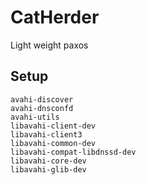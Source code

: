 # CatHerder
Light weight paxos 
## Setup 
    avahi-discover
    avahi-dnsconfd
    avahi-utils
    libavahi-client-dev
    libavahi-client3
    libavahi-common-dev
    libavahi-compat-libdnssd-dev
    libavahi-core-dev 
    libavahi-glib-dev
